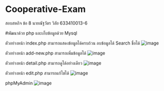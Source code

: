 # Cooperative-Exam
สอบสหกิจ ข้อ 8
นายณัฐวัตร วิลัย 633410013-6

#พัฒนาด้วย php และเก็บข้อมูลด้วย Mysql

ตัวอย่างหน้า index.php 
  สามารถแสดงข้อมูลได้ครบถ้วน 
  ลบข้อมูลได้
  Search ชื่อได้
![image](https://github.com/nattawatwi/Cooperative-Exam/assets/76519685/41596f47-ffc1-4b48-a893-76652a709641)

ตัวอย่างหน้า add-new.php สามารถเพิ่มข้อมูลได้
![image](https://github.com/nattawatwi/Cooperative-Exam/assets/76519685/aa08f7a4-1673-46a6-bda4-1d331bb81063)

ตัวอย่างหน้า detail.php สามารถดูได้อย่างเดียว
![image](https://github.com/nattawatwi/Cooperative-Exam/assets/76519685/9ef09000-3fb6-476d-b4c4-5980fe0ca5cb)

ตัวอย่างหน้า edit.php สามารถแก้ไขได้
![image](https://github.com/nattawatwi/Cooperative-Exam/assets/76519685/93f24ac1-4563-4dd5-8c79-b7a8df48aaa0)

phpMyAdmin
![image](https://github.com/nattawatwi/Cooperative-Exam/assets/76519685/720f358d-ebc8-44e2-b042-949f93bdf359)

